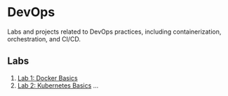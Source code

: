 # DevOps
Labs and projects related to DevOps practices, including containerization, orchestration, and CI/CD.

## Labs
1. [Lab 1: Docker Basics](labs/lab1/instructions.md)
2. [Lab 2: Kubernetes Basics](labs/lab2/instructions.md)
...
